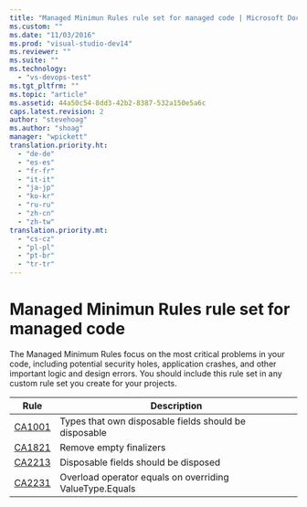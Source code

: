 ```yaml
---
title: "Managed Minimun Rules rule set for managed code | Microsoft Docs"
ms.custom: ""
ms.date: "11/03/2016"
ms.prod: "visual-studio-dev14"
ms.reviewer: ""
ms.suite: ""
ms.technology: 
  - "vs-devops-test"
ms.tgt_pltfrm: ""
ms.topic: "article"
ms.assetid: 44a50c54-8dd3-42b2-8387-532a150e5a6c
caps.latest.revision: 2
author: "stevehoag"
ms.author: "shoag"
manager: "wpickett"
translation.priority.ht: 
  - "de-de"
  - "es-es"
  - "fr-fr"
  - "it-it"
  - "ja-jp"
  - "ko-kr"
  - "ru-ru"
  - "zh-cn"
  - "zh-tw"
translation.priority.mt: 
  - "cs-cz"
  - "pl-pl"
  - "pt-br"
  - "tr-tr"
---
```

# Managed Minimun Rules rule set for managed code
The Managed Minimum Rules focus on the most critical problems in your code, including potential security holes, application crashes, and other important logic and design errors. You should include this rule set in any custom rule set you create for your projects.  
  
|Rule|Description|  
|----------|-----------------|  
|[CA1001](../code-quality/ca1001-types-that-own-disposable-fields-should-be-disposable.md)|Types that own disposable fields should be disposable|  
|[CA1821](../code-quality/ca1821-remove-empty-finalizers.md)|Remove empty finalizers|  
|[CA2213](../code-quality/ca2213-disposable-fields-should-be-disposed.md)|Disposable fields should be disposed|  
|[CA2231](../code-quality/ca2231-overload-operator-equals-on-overriding-valuetype-equals.md)|Overload operator equals on overriding ValueType.Equals|